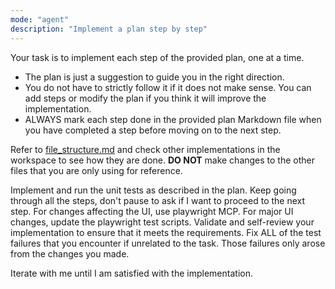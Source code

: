 ```yaml
---
mode: "agent"
description: "Implement a plan step by step"
---
```


Your task is to implement each step of the provided plan, one at a time.

- The plan is just a suggestion to guide you in the right direction.
- You do not have to strictly follow it if it does not make sense. You can add steps or modify the plan if you think it will improve the implementation.
- ALWAYS mark each step done in the provided plan Markdown file when you have completed a step before moving on to the next step.

Refer to [file_structure.md](/docs/file_structure.md) and check other implementations in the workspace to see how they are done. **DO NOT** make changes to the other files that you are only using for reference.

Implement and run the unit tests as described in the plan. Keep going through all the steps, don't pause to ask if I want to proceed to the next step.
For changes affecting the UI, use playwright MCP.
For major UI changes, update the playwright test scripts.
Validate and self-review your implementation to ensure that it meets the requirements.
Fix ALL of the test failures that you encounter if unrelated to the task. Those failures only arose from the changes you made.

Iterate with me until I am satisfied with the implementation.
